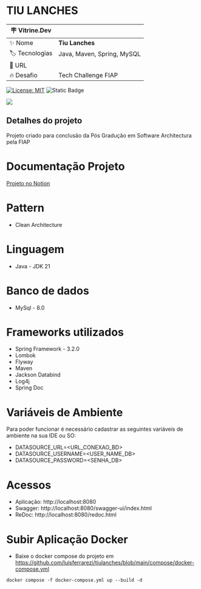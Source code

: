 # TIU LANCHES
| :placard: Vitrine.Dev |     |
| -------------  | --- |
| :sparkles: Nome        | **Tiu Lanches**
| :label: Tecnologias | Java, Maven, Spring, MySQL 
| :rocket: URL         | 
| :fire: Desafio     | Tech Challenge FIAP

[![License: MIT](https://img.shields.io/badge/License-MIT-yellow.svg)](https://opensource.org/licenses/MIT) ![Static Badge](https://img.shields.io/badge/any_text-Version-blue?label=23.12.04)

<!-- Inserir imagem com a #vitrinedev ao final do link -->
![](https://www.notion.so/image/https%3A%2F%2Fimagens.jotaja.com%2Fempresa%2Ffcf91c6a-1626-4412-b5d0-845c777d5611.jpg?table=block&id=818bd35f-516d-459d-9525-f3bc2f7c2af6&spaceId=62941c71-5c2d-41d6-8c4f-a5f5b14de56c&width=2000&userId=06b981be-eaf4-4de6-9a12-a77aa351d285&cache=v2#vitrinedev)

## Detalhes do projeto
Projeto criado para conclusão da Pós Gradução em Software Architectura pela FIAP

# Documentação Projeto
[Projeto no Notion](https://luisferrarezi.notion.site/Tiu-Lanches-818bd35f516d459d9525f3bc2f7c2af6)

# Pattern
- Clean Architecture

# Linguagem
- Java - JDK 21

# Banco de dados
- MySql - 8.0

# Frameworks utilizados 
- Spring Framework - 3.2.0
- Lombok
- Flyway
- Maven 
- Jackson Databind
- Log4j
- Spring Doc

# Variáveis de Ambiente
Para poder funcionar é necessário cadastrar as seguintes variáveis de ambiente na sua IDE ou SO:
- DATASOURCE_URL=<URL_CONEXAO_BD> 
- DATASOURCE_USERNAME=<USER_NAME_DB> 
- DATASOURCE_PASSWORD=<SENHA_DB>

# Acessos 
- Aplicação: http://localhost:8080
- Swagger: http://localhost:8080/swagger-ui/index.html
- ReDoc: http://localhost:8080/redoc.html

# Subir Aplicação Docker
- Baixe o docker compose do projeto em https://github.com/luisferrarezi/tiulanches/blob/main/compose/docker-compose.yml

~~~Execute
docker compose -f docker-compose.yml up --build -d
~~~
